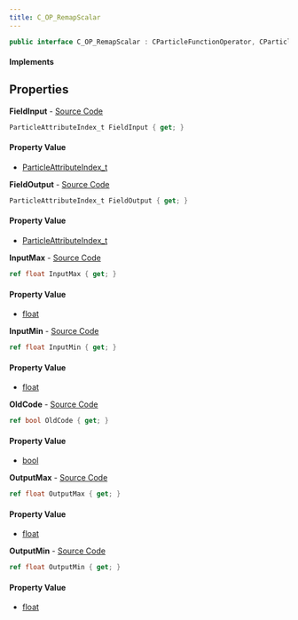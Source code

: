 ```yaml
---
title: C_OP_RemapScalar
---
```


```csharp
public interface C_OP_RemapScalar : CParticleFunctionOperator, CParticleFunction, ISchemaClass<CParticleFunction>, ISchemaClass<CParticleFunctionOperator>, ISchemaClass<C_OP_RemapScalar>, ISchemaField, ISchemaClass, INativeHandle
```

#### Implements

## Properties

**FieldInput** - [Source Code](https://github.com/swiftly-solution/swiftlys2/blob/main/managed/src/SwiftlyS2.Generated/Schemas/Interfaces/C_OP_RemapScalar.cs#L16)

```csharp
ParticleAttributeIndex_t FieldInput { get; }
```

#### Property Value

- [ParticleAttributeIndex_t](/docs/api/shared/schemadefinitions/particleattributeindex_t)

**FieldOutput** - [Source Code](https://github.com/swiftly-solution/swiftlys2/blob/main/managed/src/SwiftlyS2.Generated/Schemas/Interfaces/C_OP_RemapScalar.cs#L18)

```csharp
ParticleAttributeIndex_t FieldOutput { get; }
```

#### Property Value

- [ParticleAttributeIndex_t](/docs/api/shared/schemadefinitions/particleattributeindex_t)

**InputMax** - [Source Code](https://github.com/swiftly-solution/swiftlys2/blob/main/managed/src/SwiftlyS2.Generated/Schemas/Interfaces/C_OP_RemapScalar.cs#L22)

```csharp
ref float InputMax { get; }
```

#### Property Value

- [float](https://learn.microsoft.com/dotnet/api/system.single)

**InputMin** - [Source Code](https://github.com/swiftly-solution/swiftlys2/blob/main/managed/src/SwiftlyS2.Generated/Schemas/Interfaces/C_OP_RemapScalar.cs#L20)

```csharp
ref float InputMin { get; }
```

#### Property Value

- [float](https://learn.microsoft.com/dotnet/api/system.single)

**OldCode** - [Source Code](https://github.com/swiftly-solution/swiftlys2/blob/main/managed/src/SwiftlyS2.Generated/Schemas/Interfaces/C_OP_RemapScalar.cs#L28)

```csharp
ref bool OldCode { get; }
```

#### Property Value

- [bool](https://learn.microsoft.com/dotnet/api/system.boolean)

**OutputMax** - [Source Code](https://github.com/swiftly-solution/swiftlys2/blob/main/managed/src/SwiftlyS2.Generated/Schemas/Interfaces/C_OP_RemapScalar.cs#L26)

```csharp
ref float OutputMax { get; }
```

#### Property Value

- [float](https://learn.microsoft.com/dotnet/api/system.single)

**OutputMin** - [Source Code](https://github.com/swiftly-solution/swiftlys2/blob/main/managed/src/SwiftlyS2.Generated/Schemas/Interfaces/C_OP_RemapScalar.cs#L24)

```csharp
ref float OutputMin { get; }
```

#### Property Value

- [float](https://learn.microsoft.com/dotnet/api/system.single)

